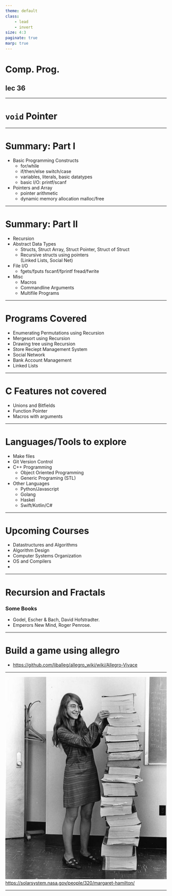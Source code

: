 ```yaml
---
theme: default
class: 
    - lead
    - invert
size: 4:3
paginate: true
marp: true
---
```

# Comp. Prog.
## lec 36




---
# `void` Pointer

---
# Summary: Part I
- Basic Programming Constructs
  - for/while
  - if/then/else switch/case
  - variables, literals, basic datatypes
  - basic I/O: printf/scanf
- Pointers and Array
  - pointer arithmetic
  - dynamic memory allocation malloc/free

---
# Summary: Part II
- Recursion
- Abstract Data Types
  - Structs, Struct Array, Struct Pointer, Struct of Struct
  - Recursive structs using pointers     
    (Linked Lists, Social Net)
- File I/O
  - fgets/fputs fscanf/fprintf fread/fwrite
- Misc
  - Macros
  - Commandline Arguments
  - Multifile Programs

---
# Programs Covered
- Enumerating Permutations using Recursion
- Mergesort using Recursion
- Drawing tree using Recursion
- Store Reciept Management System
- Social Network
- Bank Account Management
- Linked Lists
---
# C Features not covered
- Unions and Bitfields
- Function Pointer
- Macros with arguments
---
# Languages/Tools to explore

- Make files
- Git Version Control
- C++ Programming
  - Object Oriented Programming
  - Generic Programing (STL)
- Other Languages
  - Python/Javascript
  - Golang
  - Haskel
  - Swift/Kotlin/C\#

---
# Upcoming Courses
- Datastructures and Algorithms
- Algorithm Design
- Computer Systems Organization
- OS and Compilers
- 

---
# Recursion and Fractals



### Some Books 
- Godel, Escher & Bach, David Hofstradter.
- Emperors New Mind, Roger Penrose.

---
# Build a game using allegro

- https://github.com/liballeg/allegro_wiki/wiki/Allegro-Vivace

---


![](Margaret_Hamilton.jpg)
https://solarsystem.nasa.gov/people/320/margaret-hamilton/

---

